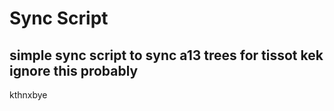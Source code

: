 # Sync Script

## simple sync script to sync a13 trees for tissot kek ignore this probably

kthnxbye

